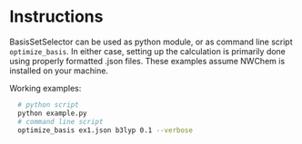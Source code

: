 # Instructions

BasisSetSelector can be used as python module, or as command line script `optimize_basis`. In either case, setting up the calculation is primarily done using properly formatted .json files. These examples assume NWChem is installed on your machine.

Working examples:

```bash
  # python script
  python example.py
  # command line script
  optimize_basis ex1.json b3lyp 0.1 --verbose
```
